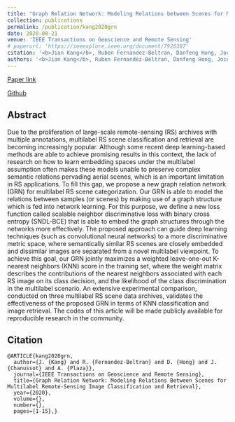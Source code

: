 ```yaml
---
title: "Graph Relation Network: Modeling Relations between Scenes for Multi-Label Remote Sensing Image Classification and Retrieval"
collection: publications
permalink: /publication/kang2020grn
date: 2020-08-21
venue: 'IEEE Transactions on Geoscience and Remote Sensing'
# paperurl: 'https://ieeexplore.ieee.org/document/7926387'
citation: '<b>Jian Kang</b>, Ruben Fernandez-Beltran, Danfeng Hong, Jocelyn Chanussot, Antonio Plaza. "Graph Relation Network: Modeling Relations between Scenes for Multi-Label Remote Sensing Image Classification and Retrieval". In IEEE Transactions on Geoscience and Remote Sensing, 2020.'
authors: '<b>Jian Kang</b>, Ruben Fernandez-Beltran, Danfeng Hong, Jocelyn Chanussot, Antonio Plaza'
---
```


<!-- ###### Jingqing Zhang and Piyawat Lertvittayakumjorn contributed equally to this project. -->

[Paper link](https://ieeexplore.ieee.org/document/9173783)

[Github](https://github.com/jiankang1991/GRN-SNDL)

## Abstract
Due to the proliferation of large-scale remote-sensing (RS) archives with multiple annotations, multilabel RS scene classification and retrieval are becoming increasingly popular. Although some recent deep learning-based methods are able to achieve promising results in this context, the lack of research on how to learn embedding spaces under the multilabel assumption often makes these models unable to preserve complex semantic relations pervading aerial scenes, which is an important limitation in RS applications. To fill this gap, we propose a new graph relation network (GRN) for multilabel RS scene categorization. Our GRN is able to model the relations between samples (or scenes) by making use of a graph structure which is fed into network learning. For this purpose, we define a new loss function called scalable neighbor discriminative loss with binary cross entropy (SNDL-BCE) that is able to embed the graph structures through the networks more effectively. The proposed approach can guide deep learning techniques (such as convolutional neural networks) to a more discriminative metric space, where semantically similar RS scenes are closely embedded and dissimilar images are separated from a novel multilabel viewpoint. To achieve this goal, our GRN jointly maximizes a weighted leave-one-out K-nearest neighbors (KNN) score in the training set, where the weight matrix describes the contributions of the nearest neighbors associated with each RS image on its class decision, and the likelihood of the class discrimination in the multilabel scenario. An extensive experimental comparison, conducted on three multilabel RS scene data archives, validates the effectiveness of the proposed GRN in terms of KNN classification and image retrieval. The codes of this article will be made publicly available for reproducible research in the community.
## Citation
```
@ARTICLE{kang2020grn,
  author={J. {Kang} and R. {Fernandez-Beltran} and D. {Hong} and J. {Chanussot} and A. {Plaza}},
  journal={IEEE Transactions on Geoscience and Remote Sensing}, 
  title={Graph Relation Network: Modeling Relations Between Scenes for Multilabel Remote-Sensing Image Classification and Retrieval}, 
  year={2020},
  volume={},
  number={},
  pages={1-15},}
```
































